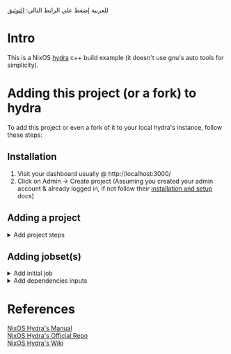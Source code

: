 للعربية إضغط علي الرابط التالي: [التوثيق](docs/ar/)

# Intro

This is a NixOS [hydra](https://nixos.wiki/wiki/Hydra) c++ build example (it doesn't use gnu's auto tools for simplicity).

# Adding this project (or a fork) to hydra

To add this project or even a fork of it to your local hydra's instance, follow these steps:

## Installation

1. Visit your dashboard usually @ http://localhost:3000/
2. Click on Admin -> Create project (Assuming you created your admin account & already logged in, if not follow their [installation and setup](https://github.com/NixOS/hydra?tab=readme-ov-file#installation-and-setup) docs)

## Adding a project

<details>
<summary>Add project steps</summary>
   
1. Identifier: Nix-Hello-Cpp (or anything you'd like but it has to be unique among your other projects)
2. Display name: Nix-Hello-Cpp
3. Desciption: A program that produces a greeting message.
4. Homepage (This one could be docs page or project's github url): https://github.com/Al-Ghoul/Nix-Hello-Cpp
5. Create project (ignore everything else, declative spec/input are meant to provide all the info in a JSON format, declaratively (I'll refer to that later))

</details>

## Adding jobset(s)

<details>
<summary>Add initial job</summary>

1. After creating your project, go to hydra's index page, you'll find your project listed there click on the identifier.
2. Click on actions -> Create jobset.
3. Identifier: Nix-Hello-Cpp-Build (Keeping State: Enabled, Visible: Ticked).
4. Type: Legacy (I'll provide a flake example later).
5. Description: Nix-Hello's build jobset.
6. Nix expression: release.nix **in** helloSrc.
7. Check interval: 60 (seconds).
8. Scheduling shares: 1.

</details>

<details>
<summary>Add dependencies inputs</summary>
Skip everything and scroll down to inputs section:

1. Click on Add a new input:

-   Input name: helloSrc (This input's name gets passed to [release.nix](https://github.com/Al-Ghoul/Nix-Hello-Cpp/blob/main/release.nix#L2))
-   Type: Git checkout
-   Value "https://github.com/Al-Ghoul/Nix-Hello-Cpp main" (or provide your projects url, wondering why the extra 'main'?, well by default hydra tries to fetch from master branch, so you can override it like that)

2. Add a second input(You'll need another input for nixpkgs):

-   Input name: nixpkgs
-   Type: Git checkout
-   "https://github.com/nixos/nixpkgs nixos-23.11" (again 'nixos-23.11' overrides or 'specifies' the branch)

</details>

# References

[NixOS Hydra's Manual](https://hydra.nixos.org/build/196107287/download/1/hydra/introduction.html) <br>
[NixOS Hydra's Official Repo](https://github.com/NixOS/hydra) <br>
[NixOS Hydra's Wiki](https://nixos.wiki/wiki/Hydra)
